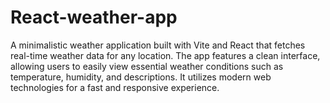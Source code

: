 # React-weather-app
A minimalistic weather application built with Vite and React that fetches real-time weather data for any location. The app features a clean interface, allowing users to easily view essential weather conditions such as temperature, humidity, and descriptions. It utilizes modern web technologies for a fast and responsive experience.
